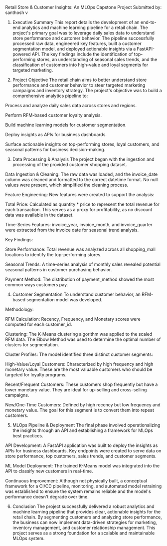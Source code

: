 Retail Store & Customer Insights: An MLOps Capstone Project
Submitted by: santhosh v

1. Executive Summary
This report details the development of an end-to-end analytics and machine learning pipeline for a retail chain. The project's primary goal was to leverage daily sales data to understand store performance and customer behavior. The pipeline successfully processed raw data, engineered key features, built a customer segmentation model, and deployed actionable insights via a FastAPI-powered API. The key findings include the identification of top-performing stores, an understanding of seasonal sales trends, and the classification of customers into high-value and loyal segments for targeted marketing.

2. Project Objective
The retail chain aims to better understand store performance and customer behavior to steer targeted marketing campaigns and inventory strategy. The project's objective was to build a comprehensive analytics pipeline to:

Process and analyze daily sales data across stores and regions.

Perform RFM-based customer loyalty analysis.

Build machine learning models for customer segmentation.

Deploy insights as APIs for business dashboards.

Surface actionable insights on top-performing stores, loyal customers, and seasonal patterns for business decision-making.

3. Data Processing & Analysis
The project began with the ingestion and processing of the provided customer shopping dataset.

Data Ingestion & Cleaning: The raw data was loaded, and the invoice_date column was cleaned and formatted to the correct datetime format. No null values were present, which simplified the cleaning process.

Feature Engineering: New features were created to support the analysis:

Total Price: Calculated as quantity * price to represent the total revenue for each transaction. This serves as a proxy for profitability, as no discount data was available in the dataset.

Time-Series Features: invoice_year, invoice_month, and invoice_quarter were extracted from the invoice date for seasonal trend analysis.

Key Findings:

Store Performance: Total revenue was analyzed across all shopping_mall locations to identify the top-performing stores.

Seasonal Trends: A time-series analysis of monthly sales revealed potential seasonal patterns in customer purchasing behavior.

Payment Method: The distribution of payment_method showed the most common ways customers pay.

4. Customer Segmentation
To understand customer behavior, an RFM-based segmentation model was developed.

Methodology:

RFM Calculation: Recency, Frequency, and Monetary scores were computed for each customer_id.

Clustering: The K-Means clustering algorithm was applied to the scaled RFM data. The Elbow Method was used to determine the optimal number of clusters for segmentation.

Cluster Profiles: The model identified three distinct customer segments:

High-Value/Loyal Customers: Characterized by high frequency and high monetary value. These are the most valuable customers who should be targeted for loyalty programs.

Recent/Frequent Customers: These customers shop frequently but have a lower monetary value. They are ideal for up-selling and cross-selling campaigns.

New/One-Time Customers: Defined by high recency but low frequency and monetary value. The goal for this segment is to convert them into repeat customers.

5. MLOps Pipeline & Deployment
The final phase involved operationalizing the insights through an API and establishing a framework for MLOps best practices.


API Development: A FastAPI application was built to deploy the insights as APIs for business dashboards. Key endpoints were created to serve data on store performance, top customers, sales trends, and customer segments.

ML Model Deployment: The trained K-Means model was integrated into the API to classify new customers in real-time.


Continuous Improvement: Although not physically built, a conceptual framework for a CI/CD pipeline, monitoring, and automated model retraining was established to ensure the system remains reliable and the model's performance doesn't degrade over time.

6. Conclusion
The project successfully delivered a robust analytics and machine learning pipeline that provides clear, actionable insights for the retail chain. By segmenting customers and analyzing store performance, the business can now implement data-driven strategies for marketing, inventory management, and customer relationship management. This project serves as a strong foundation for a scalable and maintainable MLOps system.